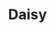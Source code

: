 ---
sw-dress-id: daisy
sw-dress-name: &title Daisy
sw-dress-collection-id: simplicite
sw-dress-producer: Iryna Kotapska
sw-dress-colors:
  - слонова кост
sw-dress-sizes: от XS до 5XL
sw-dress-modelSize: M, слонова кост
sw-dress-price: 2200
sw-dress-description: &desc |-
  Елегантен шик, облян в блясък. Тази рокля в стил Гетсби и кройка тип „русалка“ ще те облече в истински лукс. Описваща женствените ти извивки, роклята ще омагьоса всички погледи!
sw-dress-photos:
  - head
  - front
  - back
  - close
  - close-2

title: *title
description: *desc
layout: dress
permalink: /dresses/daisy
image: /assets/images/dresses/daisy-head-1280.JPG
title: Daisy
---